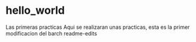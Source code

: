 # hello_world
Las primeras practicas
Aqui se realizaran unas practicas, esta es la primer modificacion del barch readme-edits
